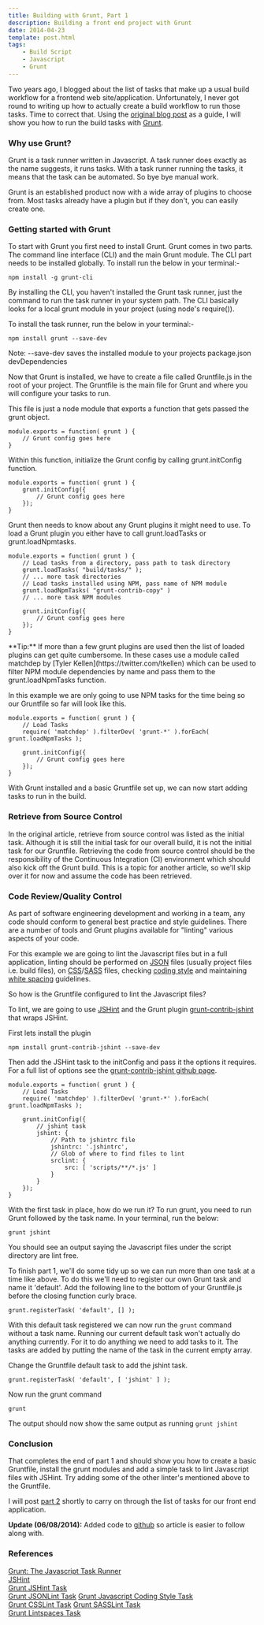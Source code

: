 ```yaml
---
title: Building with Grunt, Part 1
description: Building a front end project with Grunt
date: 2014-04-23
template: post.html
tags:
    - Build Script
    - Javascript
    - Grunt
---
```


Two years ago, I blogged about the list of tasks that make up a usual build workflow for a frontend web site/application. Unfortunately, I never got round to writing up how to actually create a build workflow to run those tasks. Time to correct that. Using the [original blog post](/blog/2012/04/front-end-build-script-tasks) as a guide, I will show you how to run the build tasks with [Grunt](http://gruntjs.com/).

### Why use Grunt?

Grunt is a task runner written in Javascript. A task runner does exactly as the name suggests, it runs tasks. With a task runner running the tasks, it means that the task can be automated. So bye bye manual work.

Grunt is an established product now with a wide array of plugins to choose from. Most tasks already have a plugin but if they don't, you can easily create one.

### Getting started with Grunt

To start with Grunt you first need to install Grunt. Grunt comes in two parts. The command line interface (CLI) and the main Grunt module. The CLI part needs to be installed globally. To install run the below in your terminal:-

    npm install -g grunt-cli

By installing the CLI, you haven't installed the Grunt task runner, just the command to run the task runner in your system path. The CLI basically looks for a local grunt module in your project (using node's require()).

To install the task runner, run the below in your terminal:-

    npm install grunt --save-dev 

<div class="alert alert-info">Note: --save-dev saves the installed module to your projects package.json devDependencies</div>

Now that Grunt is installed, we have to create a file called Gruntfile.js in the root of your project. The Gruntfile is the main file for Grunt and where you will configure your tasks to run.

This file is just a node module that exports a function that gets passed the grunt object.

    module.exports = function( grunt ) {
        // Grunt config goes here
    }

Within this function, initialize the Grunt config by calling grunt.initConfig function.

    module.exports = function( grunt ) {
        grunt.initConfig({
            // Grunt config goes here
        });
    }

Grunt then needs to know about any Grunt plugins it might need to use. To load a Grunt plugin you either have to call grunt.loadTasks or grunt.loadNpmtasks. 

    module.exports = function( grunt ) {
        // Load tasks from a directory, pass path to task directory
        grunt.loadTasks( "build/tasks/" ); 
        // ... more task directories
        // Load tasks installed using NPM, pass name of NPM module
        grunt.loadNpmTasks( "grunt-contrib-copy" )
        // ... more task NPM modules

        grunt.initConfig({
            // Grunt config goes here
        });
    }

<div class="alert alert-success">**Tip:** If more than a few grunt plugins are used then the list of loaded plugins can get quite cumbersome. In these cases use a module called matchdep by [Tyler Kellen](https://twitter.com/tkellen) which can be used to filter NPM module dependencies by name and pass them to the grunt.loadNpmTasks function.</div>

In this example we are only going to use NPM tasks for the time being so our Gruntfile so far will look like this.

    module.exports = function( grunt ) {
        // Load Tasks
        require( 'matchdep' ).filterDev( 'grunt-*' ).forEach( grunt.loadNpmTasks );

        grunt.initConfig({
            // Grunt config goes here
        });
    }

With Grunt installed and a basic Gruntfile set up, we can now start adding tasks to run in the build.

### Retrieve from Source Control

In the original article, retrieve from source control was listed as the initial task. Although it is still the initial task for our overall build, it is not the initial task for our Gruntfile.  Retrieving the code from source control should be the responsibility of the Continuous Integration (CI) environment which should also kick off the Grunt build. This is a topic for another article, so we'll skip over it for now and assume the code has been retrieved.

### Code Review/Quality Control

As part of software engineering development and working in a team, any code should conform to general best practice and style guidelines. There are a number of tools and Grunt plugins available for "linting" various aspects of your code.

For this example we are going to lint the Javascript files but in a full application, linting should be performed on [JSON](https://github.com/brandonramirez/grunt-jsonlint) files (usually project files i.e. build files), on [CSS](https://github.com/gruntjs/grunt-contrib-csslint)/[SASS](https://github.com/ahmednuaman/grunt-scss-lint) files, checking [coding style](https://github.com/gustavohenke/grunt-jscs) and maintaining [white spacing](https://github.com/schorfES/grunt-lintspaces) guidelines.

So how is the Gruntfile configured to lint the Javascript files?

To lint, we are going to use [JSHint](http://www.jshint.com/) and the Grunt plugin [grunt-contrib-jshint](https://github.com/gruntjs/grunt-contrib-jshint) that wraps JSHint.

First lets install the plugin

    npm install grunt-contrib-jshint --save-dev 

Then add the JSHint task to the initConfig and pass it the options it requires. For a full list of options see the [grunt-contrib-jshint github page](https://github.com/gruntjs/grunt-contrib-jshint).

    module.exports = function( grunt ) {
        // Load Tasks
        require( 'matchdep' ).filterDev( 'grunt-*' ).forEach( grunt.loadNpmTasks );

        grunt.initConfig({
            // jshint task
            jshint: {
                // Path to jshintrc file
                jshintrc: '.jshintrc',
                // Glob of where to find files to lint
                srclint: {
                    src: [ 'scripts/**/*.js' ]
                }
            }
        });
    }

With the first task in place, how do we run it? To run grunt, you need to run Grunt followed by the task name. In your terminal, run the below:

    grunt jshint

You should see an output saying the Javascript files under the script directory are lint free. 

To finish part 1, we'll do some tidy up so we can run more than one task at a time like above. To do this we'll need to register our own Grunt task and name it 'default'. Add the following line to the bottom of your Gruntfile.js before the closing function curly brace.

    grunt.registerTask( 'default', [] );

With this default task registered we can now run the `grunt` command without a task name. Running our current default task won't actually do anything currently. For it to do anything we need to add tasks to it.  The tasks are added by putting the name of the task in the current empty array.

Change the Gruntfile default task to add the jshint task.

    grunt.registerTask( 'default', [ 'jshint' ] );

Now run the grunt command

    grunt

The output should now show the same output as running `grunt jshint`

### Conclusion

That completes the end of part 1 and should show you how to create a basic Gruntfile, install the grunt modules and add a simple task to lint Javascript files with JSHint. Try adding some of the other linter's mentioned above to the Gruntfile.

I will post [part 2](/blog/2014/06/building-with-grunt-part-2/) shortly to carry on through the list of tasks for our front end application.

**Update (06/08/2014):** Added code to [github](https://github.com/uplift/building-with-grunt) so article is easier to follow along with.

### References

[Grunt: The Javascript Task Runner](http://gruntjs.com/)  
[JSHint](http://www.jshint.com/)  
[Grunt JSHint Task](https://github.com/gruntjs/grunt-contrib-jshint)  
[Grunt JSONLint Task](https://github.com/brandonramirez/grunt-jsonlint) 
[Grunt Javascript Coding Style Task](https://github.com/gustavohenke/grunt-jscs)  
[Grunt CSSLint Task](https://github.com/gruntjs/grunt-contrib-csslint) 
[Grunt SASSLint Task](https://github.com/ahmednuaman/grunt-scss-lint)  
[Grunt Lintspaces Task](https://github.com/schorfES/grunt-lintspaces)  

